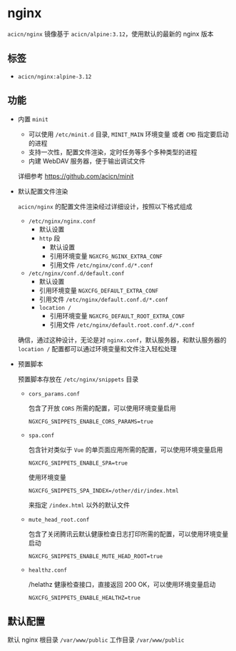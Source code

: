 # nginx

`acicn/nginx` 镜像基于 `acicn/alpine:3.12`，使用默认的最新的 nginx 版本

## 标签

* `acicn/nginx:alpine-3.12`

## 功能

* 内置 `minit`

    - 可以使用 `/etc/minit.d` 目录, `MINIT_MAIN` 环境变量 或者 `CMD` 指定要启动的进程
    - 支持一次性，配置文件渲染，定时任务等多个多种类型的进程
    - 内建 WebDAV 服务器，便于输出调试文件

    
    详细参考 https://github.com/acicn/minit

* 默认配置文件渲染

    `acicn/nginx` 的配置文件渲染经过详细设计，按照以下格式组成

    * `/etc/nginx/nginx.conf`
        * 默认设置
        * `http` 段
            * 默认设置
            * 引用环境变量 `NGXCFG_NGINX_EXTRA_CONF`
            * 引用文件 `/etc/nginx/conf.d/*.conf`
    * `/etc/nginx/conf.d/default.conf`
        * 默认设置
        * 引用环境变量 `NGXCFG_DEFAULT_EXTRA_CONF`
        * 引用文件 `/etc/nginx/default.conf.d/*.conf`
        * `location /`
            * 引用环境变量 `NGXCFG_DEFAULT_ROOT_EXTRA_CONF`
            * 引用文件 `/etc/nginx/default.root.conf.d/*.conf`

    确信，通过这种设计，无论是对 `nginx.conf`，默认服务器，和默认服务器的 `location /` 配置都可以通过环境变量和文件注入轻松处理

* 预置脚本

    预置脚本存放在 `/etc/nginx/snippets` 目录

    * `cors_params.conf`

        包含了开放 `CORS` 所需的配置，可以使用环境变量启用

        `NGXCFG_SNIPPETS_ENABLE_CORS_PARAMS=true`

    * `spa.conf`

        包含针对类似于 `Vue` 的单页面应用所需的配置，可以使用环境变量启用

        `NGXCFG_SNIPPETS_ENABLE_SPA=true`

        使用环境变量

        `NGXCFG_SNIPPETS_SPA_INDEX=/other/dir/index.html`

        来指定 `/index.html` 以外的默认文件

    * `mute_head_root.conf`

        包含了关闭腾讯云默认健康检查日志打印所需的配置，可以使用环境变量启动

        `NGXCFG_SNIPPETS_ENABLE_MUTE_HEAD_ROOT=true`

    * `healthz.conf`

        /helathz 健康检查接口，直接返回 200 OK，可以使用环境变量启动

        `NGXCFG_SNIPPETS_ENABLE_HEALTHZ=true`

## 默认配置

默认 nginx 根目录 `/var/www/public`
工作目录 `/var/www/public`
